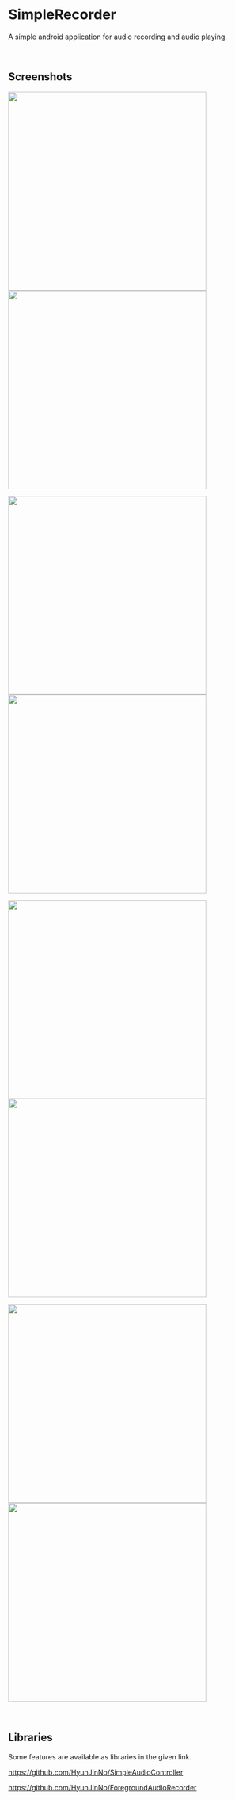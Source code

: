 # SimpleRecorder
A simple android application for audio recording and audio playing.

<br/>

## Screenshots

<img src="screenshots/Screenshot1.jpg" width=400> <img src="screenshots/Screenshot2.jpg" width=400>

<img src="screenshots/Screenshot3.jpg" width=400> <img src="screenshots/Screenshot4.jpg" width=400>

<img src="screenshots/Screenshot5.jpg" width=400> <img src="screenshots/Screenshot6.jpg" width=400>

<img src="screenshots/Screenshot7.jpg" width=400> <img src="screenshots/Screenshot8.jpg" width=400>

<br/>

## Libraries
Some features are available as libraries in the given link.

https://github.com/HyunJinNo/SimpleAudioController

https://github.com/HyunJinNo/ForegroundAudioRecorder

